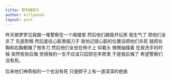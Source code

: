 ```yaml
---
title: 梦的解析2
author: killpanda
layout: post
---
```

昨天做梦梦见我跟一堆警察在一个阁楼里 然后他们跟我开玩笑 我生气了 把他们全杀了 先是割喉 然后是往心脏里插刀子 我怕记错心脏的位置没把他们杀死 就把左胸和右胸都捅了很多刀 然后他们全坐在椅子上 仰着头 微微抽搐着 在我洗手的时候 突然有些后悔 觉得我的一生不应该只囚禁在牢房里 于是我后悔了 希望警察们没有死。 

后来他们神奇般的一个也没有死 只是脖子上有一道深深的疤痕
